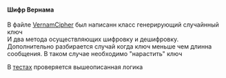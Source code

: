 #### Шифр Вернама
В файле [VernamCipher](/src/main/kotlin/ru/leidenn/lab/cryptography/VernamCipher.kt) был написанн класс генерирующий случайнный ключ  
И два метода осуществляющих шифровку и дешифровку. Дополнительно разбирается случай когда ключ меньше чем длинна сообщения. В таком случае необходимо "нарастить" ключ  



В [тестах](/src/test/kotlin/ru/leidenn/lab/cryptography/VernamCipher.kt) проверяется вышеописанная логика

